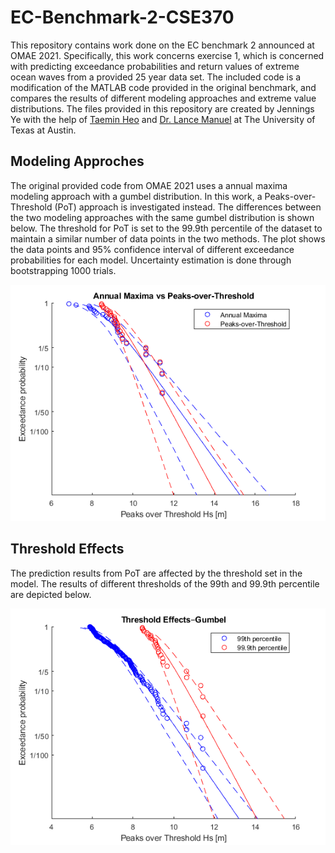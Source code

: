 # EC-Benchmark-2-CSE370
This repository contains work done on the EC benchmark 2 announced at OMAE 2021. Specifically, this work concerns exercise 1, which is concerned with predicting exceedance probabilities and return values of extreme ocean waves from a provided 25 year data set. The included code is a modification of the MATLAB code provided in the original benchmark, and compares the results of different modeling approaches and extreme value distributions. The files provided in this repository are created by Jennings Ye with the help of [Taemin Heo](http://taeminheo.com) and [Dr. Lance Manuel](https://lancemanuel.netlify.app/) at The University of Texas at Austin.

## Modeling Approches
The original provided code from OMAE 2021 uses a annual maxima modeling approach with a gumbel distribution. In this work, a Peaks-over-Threshold (PoT) approach is investigated instead. The differences between the two modeling approaches with the same gumbel distribution is shown below. The threshold for PoT is set to the 99.9th percentile of the dataset to maintain a similar number of data points in the two methods. The plot shows the data points and 95% confidence interval of different exceedance probabilities for each model. Uncertainty estimation is done through bootstrapping 1000 trials.

![ModelingApproach](/plots/Annmax-PoT_Gumbel.png)

## Threshold Effects
The prediction results from PoT are affected by the threshold set in the model. The results of different thresholds of the 99th and 99.9th percentile are depicted below.

![Threshold Effects](/plots/ThresholdEffects_Gumbel.png)
